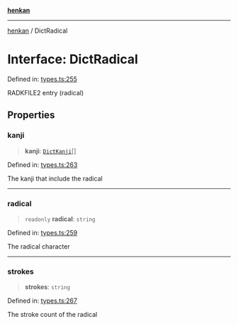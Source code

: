 [**henkan**](../README.md)

***

[henkan](../README.md) / DictRadical

# Interface: DictRadical

Defined in: [types.ts:255](https://github.com/Ronokof/Henkan/blob/52fe6d98746996eb6471b21af2a4100c9ce484cf/src/types.ts#L255)

RADKFILE2 entry (radical)

## Properties

### kanji

> **kanji**: [`DictKanji`](DictKanji.md)[]

Defined in: [types.ts:263](https://github.com/Ronokof/Henkan/blob/52fe6d98746996eb6471b21af2a4100c9ce484cf/src/types.ts#L263)

The kanji that include the radical

***

### radical

> `readonly` **radical**: `string`

Defined in: [types.ts:259](https://github.com/Ronokof/Henkan/blob/52fe6d98746996eb6471b21af2a4100c9ce484cf/src/types.ts#L259)

The radical character

***

### strokes

> **strokes**: `string`

Defined in: [types.ts:267](https://github.com/Ronokof/Henkan/blob/52fe6d98746996eb6471b21af2a4100c9ce484cf/src/types.ts#L267)

The stroke count of the radical
